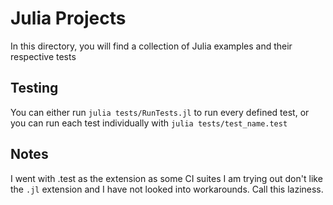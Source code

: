 # Julia Projects

In this directory, you will find a collection of Julia examples and their respective tests

## Testing

You can either run `julia tests/RunTests.jl` to run every defined test, or you can
run each test individually with `julia tests/test_name.test`

## Notes

I went with .test as the extension as some CI suites I am trying out don't like the `.jl` extension
and I have not looked into workarounds. Call this laziness.
